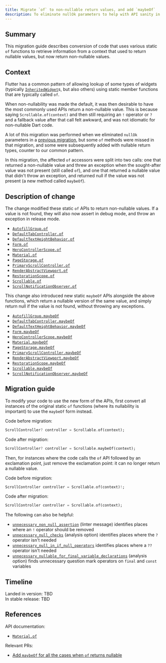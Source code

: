 ```yaml
---
title: Migrate `of` to non-nullable return values, and add `maybeOf`
description: To eliminate nullOk parameters to help with API sanity in the face of null safety.
---
```


## Summary

This migration guide describes conversion of code that uses various static `of`
functions to retrieve information from a context that used to return nullable
values, but now return non-nullable values.

## Context

Flutter has a common pattern of allowing lookup of some types of widgets
(typically [`InheritedWidget`][]s, but also others) using static member
functions that are typically called `of`.

When non-nullability was made the default, it was then desirable to have the
most commonly used APIs return a non-nullable value. This is because saying
`Scrollable.of(context)` and then still requiring an `!` operator or `?` and a
fallback value after that call felt awkward, and was not idiomatic for
non-nullable Dart code.

A lot of this migration was performed when we eliminated `nullOk` parameters in
a [previous migration][], but some `of` methods were missed in that migration,
and some were subsequently added with nullable return types, counter to our
common pattern.

In this migration, the affected `of` accessors were split into two calls: one
that returned a non-nullable value and threw an exception when the sought-after
value was not present (still called `of`), and one that returned a nullable
value that didn't throw an exception, and returned null if the value was not
present (a new method called `maybeOf`).

## Description of change

The change modified these static `of` APIs to return non-nullable values. If a
value is not found, they will also now assert in debug mode, and throw an
exception in release mode.

* [`AutofillGroup.of`]
* [`DefaultTabController.of`]
* [`DefaultTextHeightBehavior.of`]
* [`Form.of`]
* [`HeroControllerScope.of`]
* [`Material.of`]
* [`PageStorage.of`]
* [`PrimaryScrollController.of`]
* [`RenderAbstractViewport.of`]
* [`RestorationScope.of`]
* [`Scrollable.of`]
* [`ScrollNotificationObserver.of`]

This change also introduced new static `maybeOf` APIs alongside the above functions,
which return a nullable version of the same value, and simply return null if the
value is not found, without throwing any exceptions.

* [`AutofillGroup.maybeOf`]
* [`DefaultTabController.maybeOf`]
* [`DefaultTextHeightBehavior.maybeOf`]
* [`Form.maybeOf`]
* [`HeroControllerScope.maybeOf`]
* [`Material.maybeOf`]
* [`PageStorage.maybeOf`]
* [`PrimaryScrollController.maybeOf`]
* [`RenderAbstractViewport.maybeOf`]
* [`RestorationScope.maybeOf`]
* [`Scrollable.maybeOf`]
* [`ScrollNotificationObserver.maybeOf`]

## Migration guide

To modify your code to use the new form of the APIs, first convert all
instances of the original static `of` functions (where its nullability is
important) to use the `maybeOf` form instead.

Code before migration:

```dart
ScrollController? controller = Scrollable.of(context);
```

Code after migration:

```dart
ScrollController? controller = Scrollable.maybeOf(context);
```

Then, for instances where the code calls the `of` API followed by an exclamation
point, just remove the exclamation point: it can no longer return a nullable
value.

Code before migration:

```dart
ScrollController controller = Scrollable.of(context)!;
```

Code after migration:

```dart
ScrollController controller = Scrollable.of(context);
```

The following can also be helpful:

* [`unnecessary_non_null_assertion`][] (linter message) identifies
  places where an  `!` operator should be removed
* [`unnecessary_null_checks`][] (analysis option) identifies places
  where the `?` operator isn't needed
* [`unnecessary_null_in_if_null_operators`][] identifies places
  where a `??` operator isn't needed
* [`unnecessary_nullable_for_final_variable_declarations`][] (analysis option)
  finds unnecessary question mark operators on `final` and `const` variables

## Timeline

Landed in version: TBD<br>
In stable release: TBD

## References

API documentation:

* [`Material.of`][]

Relevant PRs:

* [Add `maybeOf` for all the cases when `of` returns nullable][]

[previous migration]: eliminating-nullok-parameters
[`unnecessary_non_null_assertion`]: {{site.dart-site}}/tools/diagnostic-messages#unnecessary_non_null_assertion
[`unnecessary_null_checks`]: {{site.dart-site}}/tools/linter-rules#unnecessary_null_checks
[`unnecessary_null_in_if_null_operators`]: {{site.dart-site}}/tools/linter-rules#unnecessary_null_in_if_null_operators
[`unnecessary_nullable_for_final_variable_declarations`]: {{site.dart-site}}/tools/linter-rules#unnecessary_nullable_for_final_variable_declarations
[`AutofillGroup.maybeOf`]: {{site.api}}/flutter/widgets/AutofillGroup/maybeOf.html
[`AutofillGroup.of`]: {{site.api}}/flutter/widgets/AutofillGroup/of.html
[`DefaultTabController.maybeOf`]: {{site.api}}/flutter/material/DefaultTabController/maybeOf.html
[`DefaultTabController.of`]: {{site.api}}/flutter/material/DefaultTabController/of.html
[`DefaultTextHeightBehavior.maybeOf`]: {{site.api}}/flutter/widgets/DefaultTextHeightBehavior/maybeOf.html
[`DefaultTextHeightBehavior.of`]: {{site.api}}/flutter/widgets/DefaultTextHeightBehavior/of.html
[`Form.maybeOf`]: {{site.api}}/flutter/widgets/Form/maybeOf.html
[`Form.of`]: {{site.api}}/flutter/widgets/Form/of.html
[`HeroControllerScope.maybeOf`]: {{site.api}}/flutter/widgets/HeroControllerScope/maybeOf.html
[`HeroControllerScope.of`]: {{site.api}}/flutter/widgets/HeroControllerScope/of.html
[`InheritedWidget`]: {{site.api}}/flutter/widgets/InheritedWidget-class.html
[`Material.maybeOf`]: {{site.api}}/flutter/material/Material/maybeOf.html
[`Material.of`]: {{site.api}}/flutter/material/Material/of.html
[`PageStorage.maybeOf`]: {{site.api}}/flutter/widgets/PageStorage/maybeOf.html
[`PageStorage.of`]: {{site.api}}/flutter/widgets/PageStorage/of.html
[`PrimaryScrollController.maybeOf`]: {{site.api}}/flutter/widgets/PrimaryScrollController/maybeOf.html
[`PrimaryScrollController.of`]: {{site.api}}/flutter/widgets/PrimaryScrollController/of.html
[`RenderAbstractViewport.maybeOf`]: {{site.api}}/flutter/rendering/RenderAbstractViewport/maybeOf.html
[`RenderAbstractViewport.of`]: {{site.api}}/flutter/rendering/RenderAbstractViewport/of.html
[`RestorationScope.maybeOf`]: {{site.api}}/flutter/widgets/RestorationScope/maybeOf.html
[`RestorationScope.of`]: {{site.api}}/flutter/widgets/RestorationScope/of.html
[`Scrollable.maybeOf`]: {{site.api}}/flutter/widgets/Scrollable/maybeOf.html
[`Scrollable.of`]: {{site.api}}/flutter/widgets/Scrollable/of.html
[`ScrollNotificationObserver.maybeOf`]: {{site.api}}/flutter/widgets/ScrollNotificationObserver/maybeOf.html
[`ScrollNotificationObserver.of`]: {{site.api}}/flutter/widgets/ScrollNotificationObserver/of.html
[Add `maybeOf` for all the cases when `of` returns nullable]: {{site.github}}/flutter/flutter/pull/114120
